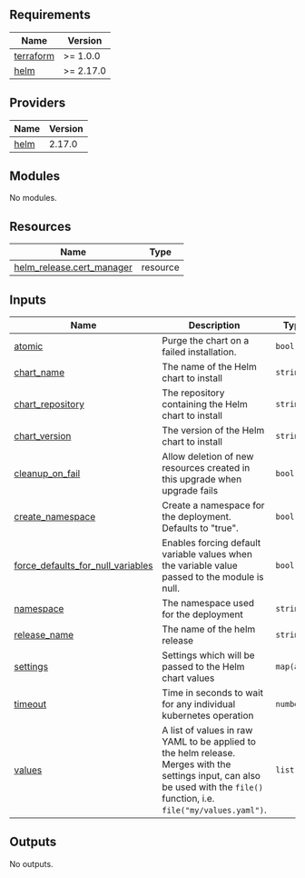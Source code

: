 <!-- Copyright 2025 Dynamic Solutions Sp. z o.o. sp.k.

  ~ Licensed under the Apache License, Version 2.0 (the "License");
  ~ you may not use this file except in compliance with the License.
  ~ You may obtain a copy of the License at
  ~ 
  ~     http://www.apache.org/licenses/LICENSE-2.0
  ~ 
  ~ Unless required by applicable law or agreed to in writing, software
  ~ distributed under the License is distributed on an "AS IS" BASIS,
  ~ WITHOUT WARRANTIES OR CONDITIONS OF ANY KIND, either express or implied.
  ~ See the License for the specific language governing permissions and
  ~ limitations under the License.
-->

<!-- BEGIN_TF_DOCS -->
## Requirements

| Name | Version |
|------|---------|
| <a name="requirement_terraform"></a> [terraform](#requirement\_terraform) | >= 1.0.0 |
| <a name="requirement_helm"></a> [helm](#requirement\_helm) | >= 2.17.0 |

## Providers

| Name | Version |
|------|---------|
| <a name="provider_helm"></a> [helm](#provider\_helm) | 2.17.0 |

## Modules

No modules.

## Resources

| Name | Type |
|------|------|
| [helm_release.cert_manager](https://registry.terraform.io/providers/hashicorp/helm/latest/docs/resources/release) | resource |

## Inputs

| Name | Description | Type | Default | Required |
|------|-------------|------|---------|:--------:|
| <a name="input_atomic"></a> [atomic](#input\_atomic) | Purge the chart on a failed installation. | `bool` | `true` | no |
| <a name="input_chart_name"></a> [chart\_name](#input\_chart\_name) | The name of the Helm chart to install | `string` | `"cert-manager"` | no |
| <a name="input_chart_repository"></a> [chart\_repository](#input\_chart\_repository) | The repository containing the Helm chart to install | `string` | `"https://charts.jetstack.io"` | no |
| <a name="input_chart_version"></a> [chart\_version](#input\_chart\_version) | The version of the Helm chart to install | `string` | `"v1.14.5"` | no |
| <a name="input_cleanup_on_fail"></a> [cleanup\_on\_fail](#input\_cleanup\_on\_fail) | Allow deletion of new resources created in this upgrade when upgrade fails | `bool` | `true` | no |
| <a name="input_create_namespace"></a> [create\_namespace](#input\_create\_namespace) | Create a namespace for the deployment. Defaults to "true". | `bool` | `true` | no |
| <a name="input_force_defaults_for_null_variables"></a> [force\_defaults\_for\_null\_variables](#input\_force\_defaults\_for\_null\_variables) | Enables forcing default variable values when the variable value passed to the module is null. | `bool` | `true` | no |
| <a name="input_namespace"></a> [namespace](#input\_namespace) | The namespace used for the deployment | `string` | `"cert-manager"` | no |
| <a name="input_release_name"></a> [release\_name](#input\_release\_name) | The name of the helm release | `string` | `"cert-manager"` | no |
| <a name="input_settings"></a> [settings](#input\_settings) | Settings which will be passed to the Helm chart values | `map(any)` | `{}` | no |
| <a name="input_timeout"></a> [timeout](#input\_timeout) | Time in seconds to wait for any individual kubernetes operation | `number` | `120` | no |
| <a name="input_values"></a> [values](#input\_values) | A list of values in raw YAML to be applied to the helm release. Merges with the settings input, can also be used with the `file()` function, i.e. `file("my/values.yaml")`. | `list` | `[]` | no |

## Outputs

No outputs.
<!-- END_TF_DOCS -->
